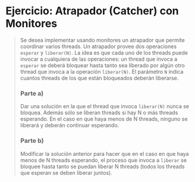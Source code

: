 # Ejercicio: Atrapador (Catcher) con Monitores

> Se desea implementar usando monitores un atrapador que permite coordinar varios threads. Un atrapador provee dos operaciones `esperar` y `liberar(N)`. La idea es que cada uno de los threads puede invocar a cualquiera de las operaciones: un thread que invoca a `esperar` se deberá bloquear hasta tanto sea liberado por algún otro thread que invoca a la operación `liberar(N)`. El parámetro `N` indica cuantos threads de los que están bloqueados deberán liberarse.
>
> ### Parte a)
>
> Dar una solución en la que el thread que invoca `liberar(N)` nunca se bloquea. Además sólo se liberan threads si hay N o más threads esperando. En el caso en que haya menos de N threads, ninguno se liberará y deberán continuar esperando.
>
> ### Parte b)
>
> Modificar la solución anterior para hacer que en el caso en que haya menos de N threads esperando, el proceso que invoca a `liberar` se bloquee hasta tanto se puedan liberar N threads (todos los threads que esperan se deben liberar juntos).